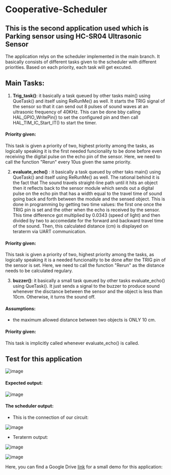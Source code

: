 # Cooperative-Scheduler
## This is the second application used which is Parking sensor using HC-SR04 Ultrasonic Sensor 
The application relys on the scheduler implemented in the main branch. It basically consists of different tasks given to the scheduler with different priorities. Based on each priority, each task will get excuted.

## Main Tasks:
1. **Trig_task()**: it basically a task queued by other tasks main() using QueTask() and itself using ReRunMe() as well. It starts the TRIG signal of the sensor so that it can send out 8 pulses of sound waves at an ultrasonic frequency of 40KHz. This can be done bby calling HAL_GPIO_WritePin() to set the configured pin and then call HAL_TIM_IC_Start_IT() to start the timer.
#### Priority given:
This task is given a priority of two, highest priority among the tasks, as logically speaking it is the first needed funcionality to be done before even 
receiving the digital pulse on the echo pin of the sensor.
Here, we need to call the function "Rerun" every 10us given the same priority.


2. **evaluate_echo()** : it basically a task queued by other taks main() using QueTask() and itself using ReRunMe() as well. The rational behind it is the fact that The sound travels straight-line path until it hits an object then it reflects back to the sensor module which sends out a digital pulse on the echo pin that has a width equal to the travel time of sound going back and forth between the module and the sensed object. This is done in programming by getting two time values: the first one once the TRIG pin is set and the other when the echo is received by the sensor. This time difference got multiplied by 0.0343 (speed of light) and then divided by two to accomedate for the forward and backward travel time of the sound. Then, this calculated distance (cm) is displayed on teraterm via UART communication.  
#### Priority given:
This task is given a priority of two, highest priority among the tasks, as logically speaking it is a needed funcionality to be done after the TRIG pin of the sensor is set.
Here, we need to call the function "Rerun" as the distance needs to be calculated regulary.

3. **buzzer()**: it basically a small task queued by other tasks evaluate_echo() using QueTask(). It just sends a signal to the buzzer to produce sound whenever the disctance between the sensor and the object is less than 10cm. Otherwise, it turns the sound off.
#### Assumptions:
- the maximum allowed distance between two objects is ONLY 10 cm.
#### Priority given:
This task is implicitly called whenever evaluate_echo() is called.

## Test for this application
![image](https://user-images.githubusercontent.com/45397911/114320064-83557880-9b14-11eb-997f-4182cdcf846d.png)

#### Expected output:
![image](https://user-images.githubusercontent.com/45397911/114320155-dc251100-9b14-11eb-8269-0617a968fcca.png)

#### The scheduler output:
- This is the connection of our circuit:

![image](https://user-images.githubusercontent.com/45397911/114320203-358d4000-9b15-11eb-9c78-3a9c32a281cd.png)

- Teraterm output:

![image](https://user-images.githubusercontent.com/45397911/114320158-e21af200-9b14-11eb-8eff-016c76676052.png)

![image](https://user-images.githubusercontent.com/45397911/114320162-e5ae7900-9b14-11eb-8b68-588f25c01232.png)

Here, you can find a Google Drive [link](https://drive.google.com/drive/u/0/folders/1MAxXiVuGOztJOgJfdW9oPFJ5u6PsofZ5) for a small demo for this application:


